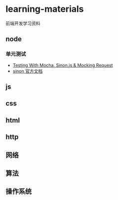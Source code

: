 # learning-materials
前端开发学习资料


## node

### 单元测试
* [Testing With Mocha, Sinon.js & Mocking Request](http://bulkan-evcimen.com/testing_with_mocha_sinon)
* [sinon 官方文档](http://sinonjs.org/docs/)

## js


## css


## html


## http


## 网络


## 算法


## 操作系统



